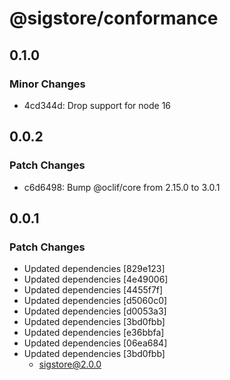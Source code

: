 # @sigstore/conformance

## 0.1.0

### Minor Changes

- 4cd344d: Drop support for node 16

## 0.0.2

### Patch Changes

- c6d6498: Bump @oclif/core from 2.15.0 to 3.0.1

## 0.0.1

### Patch Changes

- Updated dependencies [829e123]
- Updated dependencies [4e49006]
- Updated dependencies [4455f7f]
- Updated dependencies [d5060c0]
- Updated dependencies [d0053a3]
- Updated dependencies [3bd0fbb]
- Updated dependencies [e36bbfa]
- Updated dependencies [06ea684]
- Updated dependencies [3bd0fbb]
  - sigstore@2.0.0
